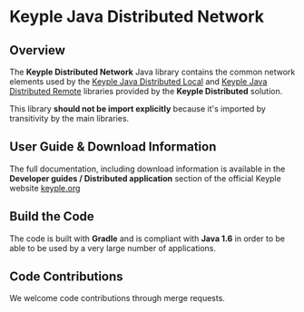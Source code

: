 # Keyple Java Distributed Network

## Overview

The **Keyple Distributed Network** Java library contains the common network elements used by the [Keyple Java Distributed Local](https://github.com/eclipse/keyple-java-distributed-local) and [Keyple Java Distributed Remote](https://github.com/eclipse/keyple-java-distributed-remote) libraries provided by the **Keyple Distributed** solution.

This library **should not be import explicitly** because it's imported by transitivity by the main libraries.

## User Guide & Download Information

The full documentation, including download information is available in the **Developer guides / Distributed application** section of the official Keyple website [keyple.org](https://keyple.org)

## Build the Code

The code is built with **Gradle** and is compliant with **Java 1.6** in order to be able to be used by a very large number of applications.

## Code Contributions

We welcome code contributions through merge requests.
